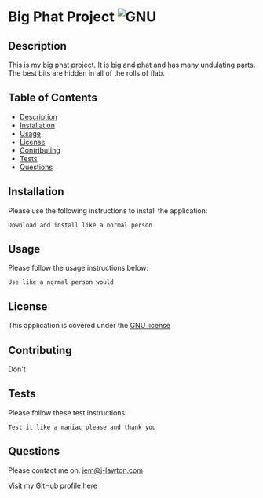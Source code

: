 # Big Phat Project ![GNU](https://img.shields.io/badge/GNU-License-green)

## Description

This is my big phat project. It is big and phat and has many undulating parts. The best bits are hidden in all of the rolls of flab.

## Table of Contents

- [Description](#description)
- [Installation](#installation)
- [Usage](#usage)
- [License](#license)
- [Contributing](#contributing)
- [Tests](#tests)
- [Questions](#questions)

## Installation

Please use the following instructions to install the application:
```
Download and install like a normal person
```

## Usage

Please follow the usage instructions below:
```
Use like a normal person would
```

## License

This application is covered under the [GNU license](https://www.gnu.org/licenses/gpl-3.0)

## Contributing

Don't

## Tests

Please follow these test instructions:
```
Test it like a maniac please and thank you
```

## Questions

Please contact me on: jem@j-lawton.com

Visit my GitHub profile [here](https://github.com/undefined)
